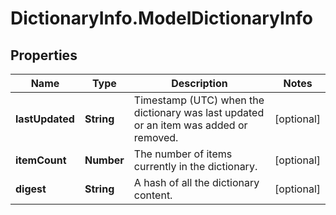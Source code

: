 # DictionaryInfo.ModelDictionaryInfo

## Properties

Name | Type | Description | Notes
------------ | ------------- | ------------- | -------------
**lastUpdated** | **String** | Timestamp (UTC) when the dictionary was last updated or an item was added or removed. | [optional] 
**itemCount** | **Number** | The number of items currently in the dictionary. | [optional] 
**digest** | **String** | A hash of all the dictionary content. | [optional] 


